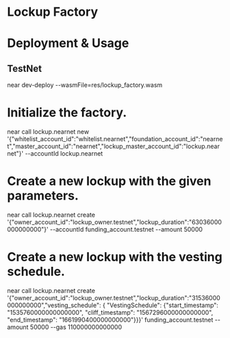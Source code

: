 # Lockup Factory

# Deployment & Usage

## TestNet

near dev-deploy --wasmFile=res/lockup_factory.wasm

# Initialize the factory.
near call lockup.nearnet new '{"whitelist_account_id":"whitelist.nearnet","foundation_account_id":"nearnet","master_account_id":"nearnet","lockup_master_account_id":"lockup.nearnet"}' --accountId lockup.nearnet     

# Create a new lockup with the given parameters.
near call lockup.nearnet create '{"owner_account_id":"lockup_owner.testnet","lockup_duration":"63036000000000000"}' --accountId funding_account.testnet --amount 50000

# Create a new lockup with the vesting schedule.
near call lockup.nearnet create '{"owner_account_id":"lockup_owner.testnet","lockup_duration":"31536000000000000","vesting_schedule": { "VestingSchedule": {"start_timestamp": "1535760000000000000", "cliff_timestamp": "1567296000000000000", "end_timestamp": "1661990400000000000"}}}' funding_account.testnet --amount 50000 --gas 110000000000000


